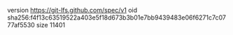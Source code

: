 version https://git-lfs.github.com/spec/v1
oid sha256:f4f13c63519522a403e5f18d673b3b01e7bb9439483e06f6271c7c0777af5530
size 11401
